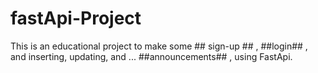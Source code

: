# fastApi-Project
This is an educational project to make some ## sign-up ## , ##login## , and inserting, updating, and ... ##announcements## , using FastApi.
